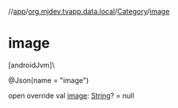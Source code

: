//[app](../../../index.md)/[org.mjdev.tvapp.data.local](../index.md)/[Category](index.md)/[image](image.md)

# image

[androidJvm]\

@Json(name = &quot;image&quot;)

open override val [image](image.md): [String](https://kotlinlang.org/api/latest/jvm/stdlib/kotlin/-string/index.html)? = null
